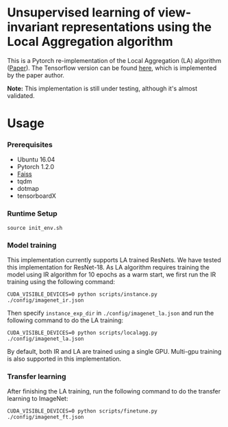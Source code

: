 # Unsupervised learning of view-invariant representations using the Local Aggregation algorithm

This is a Pytorch re-implementation of the Local Aggregation (LA) algorithm ([Paper](https://arxiv.org/abs/1903.12355)).
The Tensorflow version can be found [here](https://github.com/neuroailab/LocalAggregation), which is implemented by the paper author.

**Note:** This implementation is still under testing, although it's almost validated.

# Usage

### Prerequisites

* Ubuntu 16.04
* Pytorch 1.2.0
* [Faiss](https://github.com/facebookresearch/faiss)
* tqdm
* dotmap
* tensorboardX

### Runtime Setup
```
source init_env.sh
```

### Model training

This implementation currently supports LA trained ResNets. We have tested this implementation for ResNet-18. 
As LA algorithm requires training the model using IR algorithm for 10 epochs as a warm start, we first run the IR training using the following command:
```
CUDA_VISIBLE_DEVICES=0 python scripts/instance.py ./config/imagenet_ir.json
```
Then specify `instance_exp_dir` in `./config/imagenet_la.json` and run the following command to do the LA training:
```
CUDA_VISIBLE_DEVICES=0 python scripts/localagg.py ./config/imagenet_la.json
```
By default, both IR and LA are trained using a single GPU. Multi-gpu training is also supported in this implementation.


### Transfer learning 
After finishing the LA training, run the following command to do the transfer learning to ImageNet:
```
CUDA_VISIBLE_DEVICES=0 python scripts/finetune.py ./config/imagenet_ft.json
```
